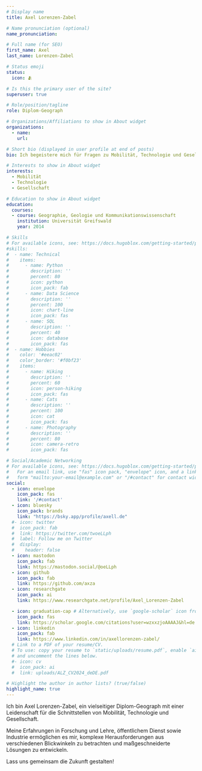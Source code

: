 ```yaml
---
# Display name
title: Axel Lorenzen-Zabel

# Name pronunciation (optional)
name_pronunciation: 

# Full name (for SEO)
first_name: Axel
last_name: Lorenzen-Zabel

# Status emoji
status:
  icon: 🫂

# Is this the primary user of the site?
superuser: true

# Role/position/tagline
role: Diplom-Geograph

# Organizations/Affiliations to show in About widget
organizations:
  - name: 
    url: 

# Short bio (displayed in user profile at end of posts)
bio: Ich begeistere mich für Fragen zu Mobilität, Technologie und Gesellschaft

# Interests to show in About widget
interests:
  - Mobilität
  - Technologie
  - Gesellschaft

# Education to show in About widget
education:
  courses:
  - course: Geographie, Geologie und Kommunikationswissenschaft
    institution: Universität Greifswald
    year: 2014

# Skills
# For available icons, see: https://docs.hugoblox.com/getting-started/page-builder/#icons
#skills:
#  - name: Technical
#    items:
#      - name: Python
#        description: ''
#        percent: 80
#        icon: python
#        icon_pack: fab
#      - name: Data Science
#        description: ''
#        percent: 100
#        icon: chart-line
#        icon_pack: fas
#      - name: SQL
#        description: ''
#        percent: 40
#        icon: database
#        icon_pack: fas
#  - name: Hobbies
#    color: '#eeac02'
#    color_border: '#f0bf23'
#    items:
#      - name: Hiking
#        description: ''
#        percent: 60
#        icon: person-hiking
#        icon_pack: fas
#      - name: Cats
#        description: ''
#        percent: 100
#        icon: cat
#        icon_pack: fas
#      - name: Photography
#        description: ''
#        percent: 80
#        icon: camera-retro
#        icon_pack: fas

# Social/Academic Networking
# For available icons, see: https://docs.hugoblox.com/getting-started/page-builder/#icons
#   For an email link, use "fas" icon pack, "envelope" icon, and a link in the
#   form "mailto:your-email@example.com" or "/#contact" for contact widget.
social:
  - icon: envelope
    icon_pack: fas
    link: '/#contact'
  - icon: bluesky
    icon_pack: brands
    link: "https://bsky.app/profile/axell.de"
  #- icon: twitter
  #  icon_pack: fab
  #  link: https://twitter.com/twoeLLph
  #  label: Follow me on Twitter
  #  display:
  #    header: false
  - icon: mastodon
    icon_pack: fab
    link: https://mastodon.social/@oeLLph
  - icon: github
    icon_pack: fab
    link: https://github.com/axza
  - icon: researchgate
    icon_pack: ai
    link: https://www.researchgate.net/profile/Axel_Lorenzen-Zabel

  - icon: graduation-cap # Alternatively, use `google-scholar` icon from `ai` icon pack
    icon_pack: fas
    link: https://scholar.google.com/citations?user=wzxxzjoAAAAJ&hl=de
  - icon: linkedin
    icon_pack: fab
    link: https://www.linkedin.com/in/axellorenzen-zabel/
  # Link to a PDF of your resume/CV.
  # To use: copy your resume to `static/uploads/resume.pdf`, enable `ai` icons in `params.yaml`,
  # and uncomment the lines below.
  #- icon: cv
  #  icon_pack: ai
  #  link: uploads/ALZ_CV2024_deDE.pdf

# Highlight the author in author lists? (true/false)
highlight_name: true
---
```

Ich bin Axel Lorenzen-Zabel, ein vielseitiger Diplom-Geograph mit einer Leidenschaft für die Schnittstellen von Mobilität, Technologie und Gesellschaft. 

<!-- Meine berufliche Reise führte mich durch verschiedene spannende Stationen:

* **deeeper.technology GmbH:** Ich optimierte bei [deeeper.technology](https://www.deeeper-technology.de) den Zugang zu Geodaten und machine learning Ressourcen um sicherzustellen, dass sowohl Mitarbeiter:innen als auch Maschinen effizient damit arbeiten können.
* **Datenverarbeitungszentrum Mecklenburg-Vorpommern:** Als Experte für Geoinformationen stellte ich hier öffentliche Geodienste bereit und sorgte dafür, dass wichtige Daten für Bürger:innen, Institutionen und Unternehmen zugänglich waren.
* **Universität Rostock:** Hier entwickelte ich im Rahmen des <a href="https://bmdv.bund.de/goto?id=351066">mFUND</a>-Projekts <a href="https://www.opengeoedu.de/"><img alt="small opengeoedu logo" style="display:inline;margin:auto" width="20" src="https://www.opengeoedu.de/images/logo/oge.svg"> OpenGeoEdu</a> eine innovative Lernplattform für die Förderung und die Nutzung offener Daten und offener Software in raumbezogenen Studiengängen. -->

Meine Erfahrungen in Forschung und Lehre, öffentlichem Dienst sowie Industrie ermöglichen es mir, komplexe Herausforderungen aus verschiedenen Blickwinkeln zu betrachten und maßgeschneiderte Lösungen zu entwickeln. 

Lass uns gemeinsam die Zukunft gestalten!
